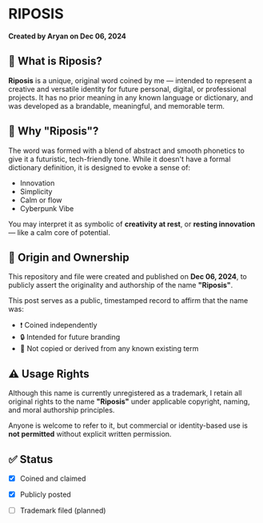 # RIPOSIS

**Created by Aryan on Dec 06, 2024**

## 📌 What is Riposis?

**Riposis** is a unique, original word coined by me — intended to represent a creative and versatile identity for future personal, digital, or professional projects. It has no prior meaning in any known language or dictionary, and was developed as a brandable, meaningful, and memorable term.

## 🧠 Why "Riposis"?

The word was formed with a blend of abstract and smooth phonetics to give it a futuristic, tech-friendly tone. While it doesn't have a formal dictionary definition, it is designed to evoke a sense of:

- Innovation  
- Simplicity  
- Calm or flow  
- Cyberpunk Vibe

You may interpret it as symbolic of **creativity at rest**, or **resting innovation** — like a calm core of potential.

## 📅 Origin and Ownership

This repository and file were created and published on **Dec 06, 2024**, to publicly assert the originality and authorship of the name **"Riposis"**.

This post serves as a public, timestamped record to affirm that the name was:
- ❗ Coined independently
- 🔒 Intended for future branding
- 🧾 Not copied or derived from any known existing term

## ⚠️ Usage Rights

Although this name is currently unregistered as a trademark, I retain all original rights to the name **"Riposis"** under applicable copyright, naming, and moral authorship principles.

Anyone is welcome to refer to it, but commercial or identity-based use is **not permitted** without explicit written permission.

## ✅ Status

- [x] Coined and claimed
- [x] Publicly posted
- [ ] Trademark filed (planned)

